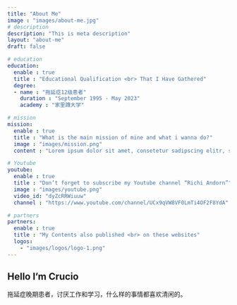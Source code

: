 ```yaml
---
title: "About Me"
image : "images/about-me.jpg"
# description
description: "This is meta description"
layout: "about-me"
draft: false

# education
education:
  enable : true
  title : "Educational Qualification <br> That I Have Gathered"
  degree:
  - name : "拖延症12级患者"
    duration : "September 1995 - May 2023"
    academy : "家里蹲大学"

# mission
mission:
  enable : true
  title : "What is the main mission of mine and what i wanna do?"
  image : "images/mission.png"
  content : "Lorem ipsum dolor sit amet, consetetur sadipscing elitr, sed diam nonumy eirmod tempor invidunt ut labore et dolore magna aliquyam erat, sed diam voluptua. At vero eos et accusam et justo duo dolores et ea rebum."

# Youtube
youtube:
  enable : true
  title : "Don’t forget to subscribe my Youtube channel “Richi Andorn”"
  image : "images/youtube.png"
  video_id: "dyZcRRWiuuw"
  channel : "https://www.youtube.com/channel/UCx9qVW8VF0LmTi4OF2F8YdA"

# partners
partners:
  enable : true
  title : "My Contents also published <br> on these websites"
  logos:
    - "images/logos/logo-1.png"
---
```


## Hello I’m Crucio

拖延症晚期患者，讨厌工作和学习，什么样的事情都喜欢清闲的。
